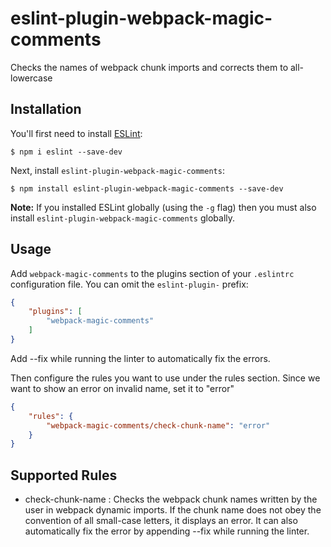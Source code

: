 # eslint-plugin-webpack-magic-comments

Checks the names of webpack chunk imports and corrects them to all-lowercase

## Installation

You'll first need to install [ESLint](http://eslint.org):

```
$ npm i eslint --save-dev
```

Next, install `eslint-plugin-webpack-magic-comments`:

```
$ npm install eslint-plugin-webpack-magic-comments --save-dev
```

**Note:** If you installed ESLint globally (using the `-g` flag) then you must also install `eslint-plugin-webpack-magic-comments` globally.

## Usage

Add `webpack-magic-comments` to the plugins section of your `.eslintrc` configuration file. You can omit the `eslint-plugin-` prefix:

```json
{
    "plugins": [
        "webpack-magic-comments"
    ]
}
```

Add --fix while running the linter to automatically fix the errors.


Then configure the rules you want to use under the rules section.
Since we want to show an error on invalid name, set it to "error"

```json
{
    "rules": {
        "webpack-magic-comments/check-chunk-name": "error"
    }
}
```

## Supported Rules

* check-chunk-name : 
    Checks the webpack chunk names written by the user in webpack dynamic imports. 
    If the chunk name does not obey the convention of all small-case letters, it displays an error.
    It can also automatically fix the error by appending --fix while running the linter.





